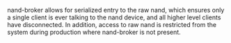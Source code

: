 nand-broker allows for serialized entry to the raw nand, which ensures only a single client is ever
talking to the nand device, and all higher level clients have disconnected. In addition, access to
raw nand is restricted from the system during production where nand-broker is not present.
